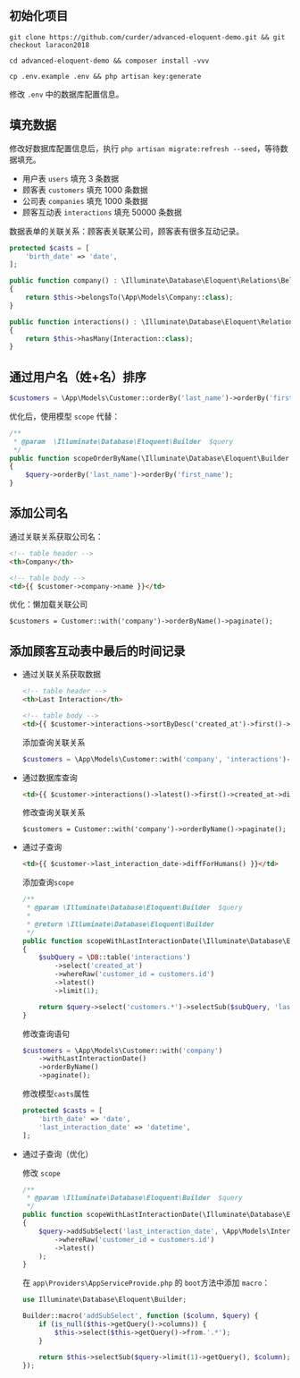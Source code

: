 ## 初始化项目

```shell script
git clone https://github.com/curder/advanced-eloquent-demo.git && git checkout laracon2018

cd advanced-eloquent-demo && composer install -vvv

cp .env.example .env && php artisan key:generate
```

修改 `.env` 中的数据库配置信息。

## 填充数据
修改好数据库配置信息后，执行 `php artisan migrate:refresh --seed`，等待数据填充。

- 用户表 `users` 填充 3 条数据
- 顾客表 `customers` 填充 1000 条数据
- 公司表 `companies` 填充 1000 条数据
- 顾客互动表 `interactions` 填充 50000 条数据 

数据表单的关联关系：顾客表关联某公司，顾客表有很多互动记录。
```php                                   
protected $casts = [
    'birth_date' => 'date',
];

public function company() : \Illuminate\Database\Eloquent\Relations\BelongsTo
{
    return $this->belongsTo(\App\Models\Company::class);
}

public function interactions() : \Illuminate\Database\Eloquent\Relations\HasMany
{
    return $this->hasMany(Interaction::class);
}
```

## 通过用户名（姓+名）排序

```php
$customers = \App\Models\Customer::orderBy('last_name')->orderBy('first_name')->paginate();
```

优化后，使用模型 `scope` 代替：

```php
/**
 * @param  \Illuminate\Database\Eloquent\Builder  $query
 */
public function scopeOrderByName(\Illuminate\Database\Eloquent\Builder $query): void
{
    $query->orderBy('last_name')->orderBy('first_name');
}
```

## 添加公司名

通过关联关系获取公司名：

```html
<!-- table header -->
<th>Company</th>

<!-- table body -->
<td>{{ $customer->company->name }}</td>
```

优化：懒加载关联公司

```
$customers = Customer::with('company')->orderByName()->paginate();
```

## 添加顾客互动表中最后的时间记录

- 通过关联关系获取数据

    ```html
    <!-- table header -->
    <th>Last Interaction</th>

    <!-- table body -->
    <td>{{ $customer->interactions->sortByDesc('created_at')->first()->created_at->diffForHumans() }}</td>
    ```

    添加查询关联关系
    ```php
    $customers = \App\Models\Customer::with('company', 'interactions')->orderByName()->paginate();
    ```

- 通过数据库查询

    ```html
    <td>{{ $customer->interactions()->latest()->first()->created_at->diffForHumans() }}</td>
    ```

    修改查询关联关系
    ```
    $customers = Customer::with('company')->orderByName()->paginate();
    ```

- 通过子查询

    ```html
    <td>{{ $customer->last_interaction_date->diffForHumans() }}</td>
    ```

    添加查询`scope`
    ```php
    /**
     * @param \Illuminate\Database\Eloquent\Builder  $query
     *
     * @return \Illuminate\Database\Eloquent\Builder
     */
    public function scopeWithLastInteractionDate(\Illuminate\Database\Eloquent\Builder $query)
    {
        $subQuery = \DB::table('interactions')
            ->select('created_at')
            ->whereRaw('customer_id = customers.id')
            ->latest()
            ->limit(1);

        return $query->select('customers.*')->selectSub($subQuery, 'last_interaction_date');
    }
    ```

    修改查询语句
    ```php
    $customers = \App\Models\Customer::with('company')
        ->withLastInteractionDate()
        ->orderByName()
        ->paginate();
    ```
    修改模型`casts`属性
    ```php
    protected $casts = [
        'birth_date' => 'date',
        'last_interaction_date' => 'datetime',
    ];
    ```

- 通过子查询（优化）

    修改 `scope`
    ```php
    /**
     * @param \Illuminate\Database\Eloquent\Builder  $query
     */
    public function scopeWithLastInteractionDate(\Illuminate\Database\Eloquent\Builder $query)
    {
        $query->addSubSelect('last_interaction_date', \App\Models\Interaction::select('created_at')
            ->whereRaw('customer_id = customers.id')
            ->latest()
        );
    }
    ```

    在 `app\Providers\AppServiceProvide.php` 的 `boot`方法中添加 `macro`：

    ```php
    use Illuminate\Database\Eloquent\Builder;

    Builder::macro('addSubSelect', function ($column, $query) {
        if (is_null($this->getQuery()->columns)) {
            $this->select($this->getQuery()->from.'.*');
        }

        return $this->selectSub($query->limit(1)->getQuery(), $column);
    });
    ``` 
